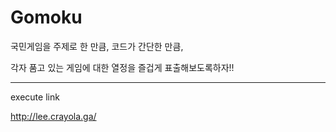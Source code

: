 # Gomoku  
국민게임을 주제로 한 만큼, 코드가 간단한 만큼, 

각자 품고 있는 게임에 대한 열정을 즐겁게 표출해보도록하자!!

<hr/>

execute link

<http://lee.crayola.ga/>